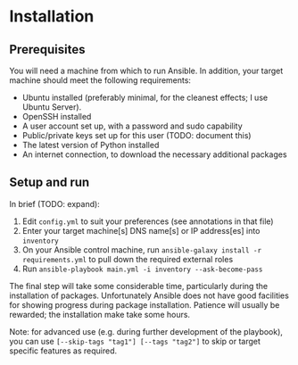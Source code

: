 # Installation

## Prerequisites

You will need a machine from which to run Ansible. In addition, your target machine should meet the following requirements:

* Ubuntu installed (preferably minimal, for the cleanest effects; I use Ubuntu Server).
* OpenSSH installed
* A user account set up, with a password and sudo capability
* Public/private keys set up for this user (TODO: document this)
* The latest version of Python installed
* An internet connection, to download the necessary additional packages

## Setup and run

In brief (TODO: expand):

1. Edit ```config.yml``` to suit your preferences (see annotations in that file)
2. Enter your target machine[s] DNS name[s] or IP address[es] into ```inventory```
3. On your Ansible control machine, run ```ansible-galaxy install -r requirements.yml``` to pull down the required external roles
4. Run ```ansible-playbook main.yml -i inventory --ask-become-pass```

The final step will take some considerable time, particularly during the installation of packages. Unfortunately Ansible does not have good facilities for showing progress during package installation. Patience will usually be rewarded; the installation make take some hours.

Note: for advanced use (e.g. during further development of the playbook), you can use ```[--skip-tags "tag1"] [--tags "tag2"]``` to skip or target specific features as required.